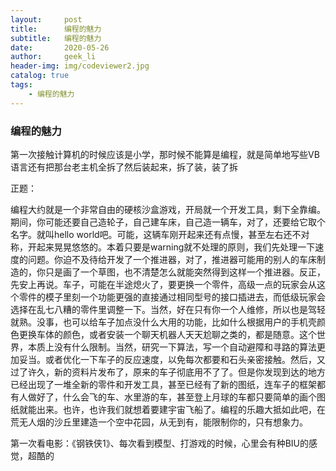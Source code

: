 ```yaml
---
layout:     post
title:      编程的魅力
subtitle:   编程的魅力
date:       2020-05-26
author:     geek_li
header-img: img/codeviewer2.jpg
catalog: true
tags:
    - 编程的魅力
---
```



### 编程的魅力

第一次接触计算机的时候应该是小学，那时候不能算是编程，就是简单地写些VB语言还有把那台老主机全拆了然后装起来，拆了装，装了拆  

正题：  

编程大约就是一个非常自由的硬核沙盒游戏，开局就一个开发工具，剩下全靠编。期间，你可能还要自己造轮子，自己建车床，自己造一辆车，对了，还要给它取个名字。就叫hello world吧。可能，这辆车刚开起来还有点慢，甚至左右还不对称，开起来晃晃悠悠的。本着只要是warning就不处理的原则，我们先处理一下速度的问题。你迫不及待给开发了一个推进器，对了，推进器可能用的别人的车床制造的，你只是画了一个草图，也不清楚怎么就能突然得到这样一个推进器。反正，先安上再说。车子，可能在半途熄火了，要更换一个零件，高级一点的玩家会从这个零件的模子里刻一个功能更强的直接通过相同型号的接口插进去，而低级玩家会选择在乱七八糟的零件里调整一下。当然，好在只有你一个人维修，所以也是驾轻就熟。没事，也可以给车子加点没什么大用的功能，比如什么根据用户的手机壳颜色更换车体的颜色，或者安装一个聊天机器人天天尬聊之类的，都是随意。这个世界，本质上没有什么限制。当然，研究一下算法，写一个自动避障和寻路的算法更加妥当。或者优化一下车子的反应速度，以免每次都要和石头亲密接触。然后，又过了许久，新的资料片发布了，原来的车子彻底用不了了。但是你发现到达的地方已经出现了一堆全新的零件和开发工具，甚至已经有了新的图纸，连车子的框架都有人做好了，什么会飞的车、水里游的车，甚至登上月球的车都只要简单的画个图纸就能出来。也许，也许我们就想着要建宇宙飞船了。编程的乐趣大抵如此吧，在荒无人烟的沙丘里建造一个空中花园，从无到有，能限制你的，只有想象力。  

第一次看电影：《钢铁侠1》、每次看到模型、打游戏的时候，心里会有种BIU的感觉，超酷的  
